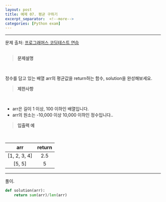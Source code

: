 ```yaml
---
layout: post
title: 예제 07. 평균 구하기
excerpt_separator:  <!--more-->
categories: [Python exam]
---
```

___

문제 출처: [프로그래머스 코딩테스트 연습](https://programmers.co.kr/learn/courses/30/lessons/12944)
<br><br>
> **문제설명**
<br>

정수를 담고 있는 배열 arr의 평균값을 return하는 함수, solution을 완성해보세요.<br>

> **제한사항**
<br>

- arr은 길이 1 이상, 100 이하인 배열입니다.
- arr의 원소는 -10,000 이상 10,000 이하인 정수입니다..

> **입출력 예**
<br>

| <center>arr</center> |  <center>return</center> |  
| :--------: | :--------: |
| [1, 2, 3, 4] | 2.5 |
| [5, 5] | 5 |

___


풀이.
```python
def solution(arr):
    return sum(arr)/len(arr)
```
